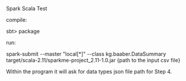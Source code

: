 Spark Scala Test

compile: 

sbt> package 

run: 

spark-submit --master "local[*]" --class kg.baaber.DataSummary target/scala-2.11/sparkme-project_2.11-1.0.jar {path to the input csv file}


Within the program it will ask for data types json file path for Step 4. 